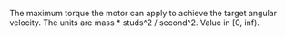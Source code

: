 The maximum torque the motor can apply to achieve the target angular velocity. The units are mass \* studs^2 / second^2. Value in \[0, inf).